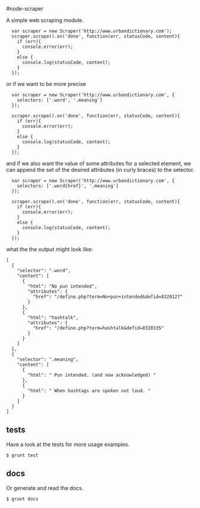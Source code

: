 #node-scraper

A simple web scraping module.

```
  var scraper = new Scraper('http://www.urbandictionary.com');
  scraper.scrape().on('done', function(err, statusCode, content){
    if (err){
      console.error(err);
    }
    else {
      console.log(statusCode, content);
    }
  });
```

or if we want to be more precise

```
  var scraper = new Scraper('http://www.urbandictionary.com', {
    selectors: ['.word', '.meaning']
  });

  scraper.scrape().on('done', function(err, statusCode, content){
    if (err){
      console.error(err);
    }
    else {
      console.log(statusCode, content);
    }
  });
```

and if we also want the value of some attributes for a selected element,
we can append the set of the desired attributes (in curly braces) to the selector.

```
  var scraper = new Scraper('http://www.urbandictionary.com', {
    selectors: ['.word{href}', '.meaning']
  });

  scraper.scrape().on('done', function(err, statusCode, content){
    if (err){
      console.error(err);
    }
    else {
      console.log(statusCode, content);
    }
  });
```

what the the output might look like:

```
[
  {
    "selector": ".word",
    "content": [
      {
        "html": "No pun intended",
        "attributes": {
          "href": "/define.php?term=No+pun+intended&defid=8320127"
        }
      },
      {
        "html": "hashtalk",
        "attributes": {
          "href": "/define.php?term=hashtalk&defid=8320335"
        }
      }
    ]
  },
  {
    "selector": ".meaning",
    "content": [
      {
        "html": " Pun intended. (and now acknowledged) "
      },
      {
        "html": " When hashtags are spoken out loud. "
      }
    ]
  }
]
```


## tests

Have a look at the tests for more usage examples.

```
$ grunt test
```


## docs

Or generate and read the docs.

```
$ grunt docs
```

